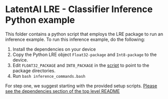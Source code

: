 # LatentAI LRE - Classifier Inference Python example 

This folder contains a python script that employs the LRE package to run an inference example. To run this inference example, do the following:

1. Install the dependencies on your device
2. Copy the Python LRE object `Float32-package` and `Int8-package` to the device.
3. Edit `FLOAT32_PACKAGE` and `INT8_PACKAGE` in the [script](inference_commands.bash) to point to the package directories.
4. Run `bash inference_commands.bash`

For step one,  we suggest starting with the provided setup scripts. [Please see the dependencies section of the top level README](../../README.md)
